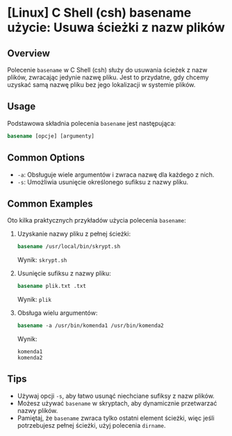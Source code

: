# [Linux] C Shell (csh) basename użycie: Usuwa ścieżki z nazw plików

## Overview
Polecenie `basename` w C Shell (csh) służy do usuwania ścieżek z nazw plików, zwracając jedynie nazwę pliku. Jest to przydatne, gdy chcemy uzyskać samą nazwę pliku bez jego lokalizacji w systemie plików.

## Usage
Podstawowa składnia polecenia `basename` jest następująca:

```csh
basename [opcje] [argumenty]
```

## Common Options
- `-a`: Obsługuje wiele argumentów i zwraca nazwę dla każdego z nich.
- `-s`: Umożliwia usunięcie określonego sufiksu z nazwy pliku.

## Common Examples
Oto kilka praktycznych przykładów użycia polecenia `basename`:

1. Uzyskanie nazwy pliku z pełnej ścieżki:
   ```csh
   basename /usr/local/bin/skrypt.sh
   ```
   Wynik: `skrypt.sh`

2. Usunięcie sufiksu z nazwy pliku:
   ```csh
   basename plik.txt .txt
   ```
   Wynik: `plik`

3. Obsługa wielu argumentów:
   ```csh
   basename -a /usr/bin/komenda1 /usr/bin/komenda2
   ```
   Wynik:
   ```
   komenda1
   komenda2
   ```

## Tips
- Używaj opcji `-s`, aby łatwo usunąć niechciane sufiksy z nazw plików.
- Możesz używać `basename` w skryptach, aby dynamicznie przetwarzać nazwy plików.
- Pamiętaj, że `basename` zwraca tylko ostatni element ścieżki, więc jeśli potrzebujesz pełnej ścieżki, użyj polecenia `dirname`.
